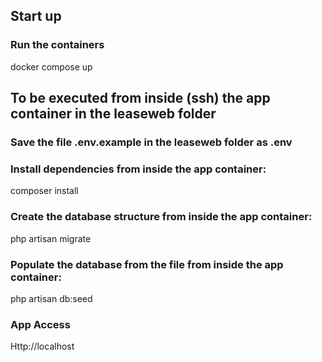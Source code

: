 
## Start up

### Run the containers

docker compose up

## To be executed from inside (ssh) the app container in the leaseweb folder

### Save the file .env.example in the leaseweb folder as .env


### Install dependencies from inside the app container:
composer install

### Create the database structure from inside the app container:
php artisan migrate

### Populate the database from the file from inside the app container:
php artisan db:seed

### App Access
Http://localhost



